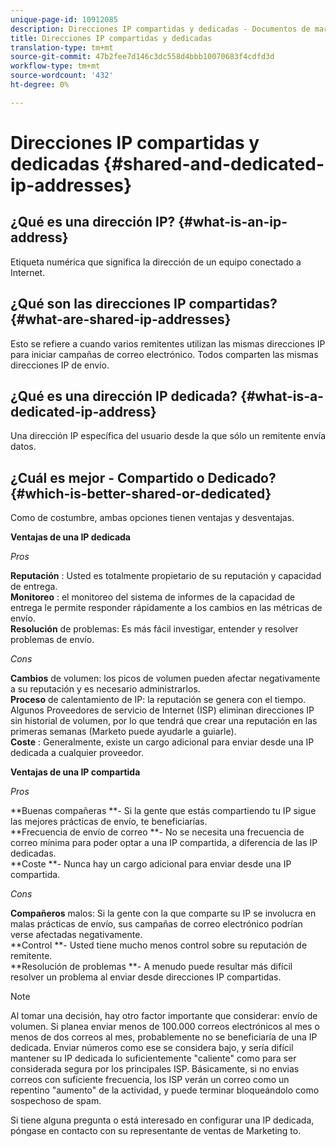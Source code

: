 ```yaml
---
unique-page-id: 10912085
description: Direcciones IP compartidas y dedicadas - Documentos de marketing - Documentación del producto
title: Direcciones IP compartidas y dedicadas
translation-type: tm+mt
source-git-commit: 47b2fee7d146c3dc558d4bbb10070683f4cdfd3d
workflow-type: tm+mt
source-wordcount: '432'
ht-degree: 0%

---
```



# Direcciones IP compartidas y dedicadas {#shared-and-dedicated-ip-addresses}

## ¿Qué es una dirección IP? {#what-is-an-ip-address}

Etiqueta numérica que significa la dirección de un equipo conectado a Internet.

## ¿Qué son las direcciones IP compartidas? {#what-are-shared-ip-addresses}

Esto se refiere a cuando varios remitentes utilizan las mismas direcciones IP para iniciar campañas de correo electrónico. Todos comparten las mismas direcciones IP de envío.

## ¿Qué es una dirección IP dedicada? {#what-is-a-dedicated-ip-address}

Una dirección IP específica del usuario desde la que sólo un remitente envía datos.

## ¿Cuál es mejor - Compartido o Dedicado? {#which-is-better-shared-or-dedicated}

Como de costumbre, ambas opciones tienen ventajas y desventajas.

**Ventajas de una IP dedicada**

*Pros*

**Reputación** : Usted es totalmente propietario de su reputación y capacidad de entrega.\
**Monitoreo** : el monitoreo del sistema de informes de la capacidad de entrega le permite responder rápidamente a los cambios en las métricas de envío.\
**Resolución**  de problemas: Es más fácil investigar, entender y resolver problemas de envío.

*Cons*

**Cambios**  de volumen: los picos de volumen pueden afectar negativamente a su reputación y es necesario administrarlos.\
**Proceso**  de calentamiento de IP: la reputación se genera con el tiempo. Algunos Proveedores de servicio de Internet (ISP) eliminan direcciones IP sin historial de volumen, por lo que tendrá que crear una reputación en las primeras semanas (Marketo puede ayudarle a guiarle).\
**Coste** : Generalmente, existe un cargo adicional para enviar desde una IP dedicada a cualquier proveedor.

**Ventajas de una IP compartida**

*Pros*

**Buenas compañeras **- Si la gente que estás compartiendo tu IP sigue las mejores prácticas de envío, te beneficiarías.\
**Frecuencia de envío de correo **- No se necesita una frecuencia de correo mínima para poder optar a una IP compartida, a diferencia de las IP dedicadas.\
**Coste **- Nunca hay un cargo adicional para enviar desde una IP compartida.

*Cons*

**Compañeros**  malos: Si la gente con la que comparte su IP se involucra en malas prácticas de envío, sus campañas de correo electrónico podrían verse afectadas negativamente.\
**Control **- Usted tiene mucho menos control sobre su reputación de remitente.\
**Resolución de problemas **- A menudo puede resultar más difícil resolver un problema al enviar desde direcciones IP compartidas.

>[!NOTE]
>
>Al tomar una decisión, hay otro factor importante que considerar: envío de volumen. Si planea enviar menos de 100.000 correos electrónicos al mes o menos de dos correos al mes, probablemente no se beneficiaría de una IP dedicada. Enviar números como ese se considera bajo, y sería difícil mantener su IP dedicada lo suficientemente &quot;caliente&quot; como para ser considerada segura por los principales ISP. Básicamente, si no envias correos con suficiente frecuencia, los ISP verán un correo como un repentino &quot;aumento&quot; de la actividad, y puede terminar bloqueándolo como sospechoso de spam.

Si tiene alguna pregunta o está interesado en configurar una IP dedicada, póngase en contacto con su representante de ventas de Marketing to.